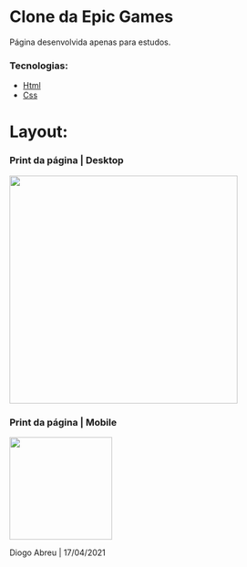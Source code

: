 # Clone da Epic Games
Página desenvolvida apenas para estudos.

### Tecnologias:
- [Html](https://developer.mozilla.org/en-US/docs/Web/HTML)
- [Css](https://developer.mozilla.org/en-US/docs/Web/CSS)

# Layout:

### Print da página | Desktop
<div style="display: flex; flex-direction: 'column'; align-items: 'center';">
    <img src="https://user-images.githubusercontent.com/72275643/115123824-326ed580-9f95-11eb-90b9-6297aadaff77.png" width="400px">
</div>

### Print da página | Mobile
<div style="display: flex; flex-direction: 'column'; align-items: 'center';">
    <img src="https://user-images.githubusercontent.com/72275643/115123837-461a3c00-9f95-11eb-8188-0cad053b1804.png" width="180">
</div>

Diogo Abreu | 17/04/2021
